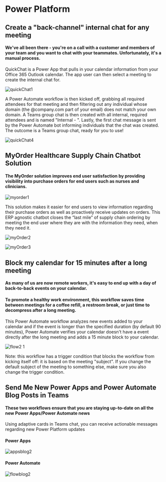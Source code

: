 # Power Platform

## Create a "back-channel" internal chat for any meeting
#### We've all been there - you're on a call with a customer and members of your team and you want to chat with your teammates.  Unfortunately, it's a manual process.   
QuickChat is a Power App that pulls in your calendar information from your Office 365 Outlook calendar.  The app user can then select a meeting to create the internal chat for.

![quickChat1](https://user-images.githubusercontent.com/45173956/159943415-84c7212f-a5a7-43a0-8067-e22eee59e707.png)

A Power Automate workflow is then kicked off, grabbing all required attendees for that meeting and then filtering out any individual whose domain (the @company.com part of your email) does not match your own domain.
A Teams group chat is then created with all internal, required attendees and is named "Internal - <Meeting Name>".  Lastly, the first chat message is sent by the Power Automate bot informing individuals that the chat was created.
The outcome is a Teams group chat, ready for you to use!
  
![quickChat4](https://user-images.githubusercontent.com/45173956/159943483-aec30f8a-184e-4a57-bbf2-fb13393cb9f9.png)

## MyOrder Healthcare Supply Chain Chatbot Solution
#### The MyOrder solution improves end user satisfaction by providing visibility into purchase orders for end users such as nurses and clinicians.

![myorder1](https://user-images.githubusercontent.com/45173956/180870655-292637be-33e4-44ad-a952-7106ea92b663.png)

This solution makes it easier for end users to view information regarding their purchase orders as well as proactively receive updates on orders.  This ERP agnostic chatbot closes the “last mile” of supply chain ordering by meeting the end user where they are with the information they need, when they need it.

![myOrder2](https://user-images.githubusercontent.com/45173956/180870728-84e91a54-5bc8-44a3-ac35-3592a9719bfd.png)

![myOrder3](https://user-images.githubusercontent.com/45173956/180870748-7a9a91ac-89f6-429a-9226-74b892c2c319.png)

  
## Block my calendar for 15 minutes after a long meeting
#### As many of us are now remote workers, it's easy to end up with a day of back-to-back events on your calendar.  
#### To promote a healthy work environment, this workflow saves time between meetings for a coffee refill, a restroom break, or just time to decompress after a long meeting.
This Power Automate workflow analyzes new events added to your calendar and if the event is longer than the specified duration (by default 90 minutes), Power Automate verifies your calendar doesn't have a event directly after the long meeting and adds a 15 minute block to your calendar.

![flow2 1](https://user-images.githubusercontent.com/45173956/138752560-5d703575-a25c-447b-a0f1-ab244926aa66.png)

Note: this workflow has a trigger condition that blocks the workflow from kicking itself off: it is based on the meeting "subject".  If you change the default subject of the meeting to something else, make sure you also change the trigger condition.

## Send Me New Power Apps and Power Automate Blog Posts in Teams
#### These two workflows ensure that you are staying up-to-date on all the new Power Apps/Power Automate news
Using adaptive cards in Teams chat, you can receive actionable messages regarding new Power Platform updates
#### Power Apps
![appsblog2](https://user-images.githubusercontent.com/45173956/138892937-0d472831-d1e5-42b3-9c9b-67c3e719eafd.png)
#### Power Automate
![flowblog2](https://user-images.githubusercontent.com/45173956/138892950-29560ffb-1879-44fc-8a49-dfbc3b15e6d0.png)

